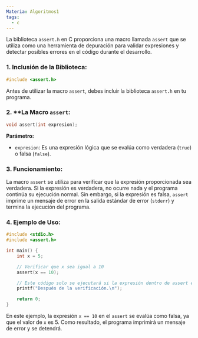 ```yaml
---
Materia: Algoritmos1
tags:
  - c
---
```

La biblioteca `assert.h` en C proporciona una macro llamada `assert` que se utiliza como una herramienta de depuración para validar expresiones y detectar posibles errores en el código durante el desarrollo. 
### 1. Inclusión de la Biblioteca:
```c
#include <assert.h>
```
Antes de utilizar la macro `assert`, debes incluir la biblioteca `assert.h` en tu programa.

### 2. **La Macro `assert`:
```c
void assert(int expresion);
```
**Parámetro:**
- `expresion`: Es una expresión lógica que se evalúa como verdadera (`true`) o falsa (`false`).

### 3. Funcionamiento:
La macro `assert` se utiliza para verificar que la expresión proporcionada sea verdadera. Si la expresión es verdadera, no ocurre nada y el programa continúa su ejecución normal. Sin embargo, si la expresión es falsa, `assert` imprime un mensaje de error en la salida estándar de error (`stderr`) y termina la ejecución del programa.

### 4. Ejemplo de Uso:
```c
#include <stdio.h>
#include <assert.h>

int main() {
    int x = 5;

    // Verificar que x sea igual a 10
    assert(x == 10);

    // Este código solo se ejecutará si la expresión dentro de assert es verdadera
    printf("Después de la verificación.\n");

    return 0;
}
```
En este ejemplo, la expresión `x == 10` en el `assert` se evalúa como falsa, ya que el valor de `x` es 5. Como resultado, el programa imprimirá un mensaje de error y se detendrá.
